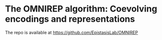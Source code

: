 # The OMNIREP algorithm: Coevolving encodings and representations

The repo is available at https://github.com/EpistasisLab/OMNIREP



